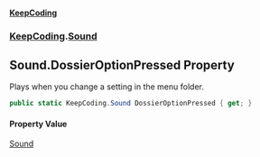 #### [KeepCoding](index.md 'index')
### [KeepCoding](KeepCoding.md 'KeepCoding').[Sound](KeepCoding_Sound.md 'KeepCoding.Sound')
## Sound.DossierOptionPressed Property
Plays when you change a setting in the menu folder.  
```csharp
public static KeepCoding.Sound DossierOptionPressed { get; }
```
#### Property Value
[Sound](KeepCoding_Sound.md 'KeepCoding.Sound')
